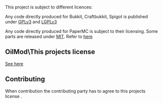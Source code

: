 This project is subject to different licences:

Any code directly produced for Bukkit, Craftbukkit, Spigot is published under [GPLv3](./licences/GPL.md) and [LGPLv3](./licences/LGPL.md) 

Any code directly produced for PaperMC is subject to their licensing. Some parts are released under [MIT](./licences/MIT.md). Refer to [here](https://github.com/PaperMC/Paper/LICENSE.md)


## OilMod\This projects license
[See here](./licences/OilModLicence.md)

## Contributing ##
When contribution the contributing party has to agree to this projects license .